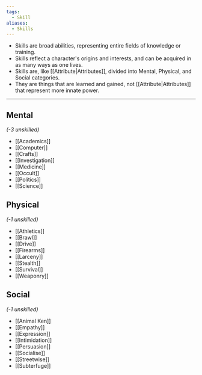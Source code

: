 ```yaml
---
tags:
  - Skill
aliases:
  - Skills
---
```

- Skills are broad abilities, representing entire fields of knowledge or training.
- Skills reflect a character's origins and interests, and can be acquired in as many ways as one lives.
- Skills are, like [[Attribute|Attributes]], divided into Mental, Physical, and Social categories.
- They are things that are learned and gained, not [[Attribute|Attributes]] that represent more innate power.
---
## Mental
_(-3 unskilled)_
- [[Academics]]
- [[Computer]]
- [[Crafts]]
- [[Investigation]]
- [[Medicine]]
- [[Occult]]
- [[Politics]]
- [[Science]]
## Physical
_(-1 unskilled)_
- [[Athletics]]
- [[Brawl]]
- [[Drive]]
- [[Firearms]]
- [[Larceny]]
- [[Stealth]]
- [[Survival]]
- [[Weaponry]]
## Social
_(-1 unskilled)_
- [[Animal Ken]]
- [[Empathy]]
- [[Expression]]
- [[Intimidation]]
- [[Persuasion]]
- [[Socialise]]
- [[Streetwise]]
- [[Subterfuge]]
